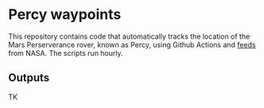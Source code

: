 # Percy waypoints

This repository contains code that automatically tracks the location of the Mars Perserverance rover, known as Percy, using Github Actions and [feeds](https://mars.nasa.gov/maps/location/?mission=M20) from NASA. The scripts run hourly.

## Outputs

TK